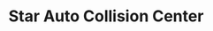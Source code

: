 ---
title: "Star Auto Collision Center"
url: /mamaroneck/star-auto-collision-center/
shop: Autowerkstatt
---